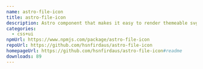 ```yaml
---
name: astro-file-icon
title: astro-file-icon
description: Astro component that makes it easy to render themeable svg file icons.
categories:
  - css+ui
npmUrl: https://www.npmjs.com/package/astro-file-icon
repoUrl: https://github.com/hsnfirdaus/astro-file-icon
homepageUrl: https://github.com/hsnfirdaus/astro-file-icon#readme
downloads: 89
---
```

